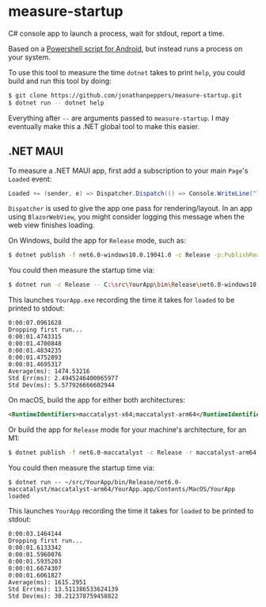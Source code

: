 # measure-startup

C# console app to launch a process, wait for stdout, report a time.

Based on a [Powershell script for Android][android], but instead runs
a process on your system.

To use this tool to measure the time `dotnet` takes to print `help`,
you could build and run this tool by doing:

```bash
$ git clone https://github.com/jonathanpeppers/measure-startup.git
$ dotnet run -- dotnet help
```

Everything after `--` are arguments passed to `measure-startup`.
I may eventually make this a .NET global tool to make this easier.

## .NET MAUI

To measure a .NET MAUI app, first add a subscription to your main
`Page`'s `Loaded` event:

```csharp
Loaded += (sender, e) => Dispatcher.Dispatch(() => Console.WriteLine("loaded"));
```

`Dispatcher` is used to give the app one pass for rendering/layout. In
an app using `BlazorWebView`, you might consider logging this message
when the web view finishes loading.

On Windows, build the app for `Release` mode, such as:

```bash
$ dotnet publish -f net6.0-windows10.0.19041.0 -c Release -p:PublishReadyToRun=true
```

You could then measure the startup time via:

```bash
$ dotnet run -c Release -- C:\src\YourApp\bin\Release\net6.0-windows10.0.19041.0\win10-x64\publish\YourApp.exe loaded
```

This launches `YourApp.exe` recording the time it takes for `loaded`
to be printed to stdout:

```
0:00:07.0961628
Dropping first run...
0:00:01.4743315
0:00:01.4700848
0:00:01.4834235
0:00:01.4752893
0:00:01.4695317
Average(ms): 1474.53216
Std Err(ms): 2.4945246400065977
Std Dev(ms): 5.577926666602944
```

On macOS, build the app for either both architectures:

```xml
<RuntimeIdentifiers>maccatalyst-x64;maccatalyst-arm64</RuntimeIdentifiers>
```

Or build the app for `Release` mode for your machine's architecture, for an M1:

```bash
$ dotnet publish -f net6.0-maccatalyst -c Release -r maccatalyst-arm64
```

You could then measure the startup time via:

```dotnetcli
$ dotnet run -- ~/src/YourApp/bin/Release/net6.0-maccatalyst/maccatalyst-arm64/YourApp.app/Contents/MacOS/YourApp loaded 
```

This launches `YourApp` recording the time it takes for `loaded`
to be printed to stdout:

```dotnetcli
0:00:03.1464144
Dropping first run...
0:00:01.6133342
0:00:01.5960076
0:00:01.5935203
0:00:01.6674307
0:00:01.6061827
Average(ms): 1615.2951
Std Err(ms): 13.511386533624139
Std Dev(ms): 30.212378759458822
```

[android]: https://github.com/jonathanpeppers/maui-profiling/blob/main/scripts/profile.ps1
